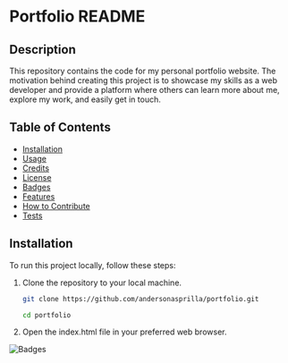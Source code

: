 # Portfolio README

## Description

This repository contains the code for my personal portfolio website. The motivation behind creating this project is to showcase my skills as a web developer and provide a platform where others can learn more about me, explore my work, and easily get in touch.

## Table of Contents

- [Installation](#installation)
- [Usage](#usage)
- [Credits](#credits)
- [License](#license)
- [Badges](#badges)
- [Features](#features)
- [How to Contribute](#how-to-contribute)
- [Tests](#tests)

## Installation

To run this project locally, follow these steps:

1. Clone the repository to your local machine.
   ```bash
   git clone https://github.com/andersonasprilla/portfolio.git
   
   cd portfolio
2. Open the index.html file in your preferred web browser.

![Badges](./Assets/images/readme_image.png)




